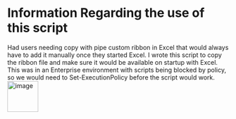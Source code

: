<h1>Information Regarding the use of this script</h1>


<p1>Had users needing copy with pipe custom ribbon in Excel that would always have to add it manually once they started Excel. I wrote this script to copy the ribbon file and make sure it would be available on startup with Excel. 
This was in an Enterprise environment with scripts being blocked by policy, so we would need to Set-ExecutionPolicy before the script would work.
<img width="70" height="70" alt="image" src="https://github.com/user-attachments/assets/d666c550-4218-4ba8-8e7c-6c79bffd889e" />
<p1> 
